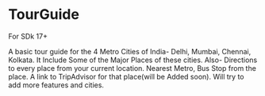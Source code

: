 # TourGuide
For SDk 17+

A basic tour guide for the 4 Metro Cities of India- Delhi, Mumbai, Chennai, Kolkata.
It Include Some of the Major Places of these cities.
Also-
Directions to every place from your current location.
Nearest Metro, Bus Stop from the place.
A link to TripAdvisor for that place(will be Added soon).
Will try to add more features and cities.
